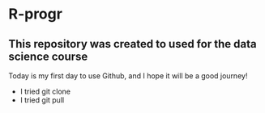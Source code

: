 # R-progr
## This repository was created to used for the data science course

Today is my first day to use Github, and I hope it will be a good journey!

* I tried git clone
* I tried git pull

